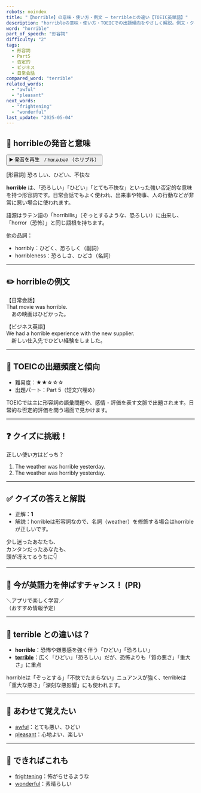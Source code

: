 ```yaml
---
robots: noindex
title: "【horrible】の意味・使い方・例文 ― terribleとの違い【TOEIC英単語】"
description: "horribleの意味・使い方・TOEICでの出題傾向をやさしく解説。例文・クイズ付きでterribleとの違いもわかりやすく学べます。"
word: "horrible"
part_of_speech: "形容詞"
difficulty: "2"
tags:
  - 形容詞
  - Part5
  - 否定的
  - ビジネス
  - 日常会話
compared_word: "terrible"
related_words:
  - "awful"
  - "pleasant"
next_words:
  - "frightening"
  - "wonderful"
last_update: "2025-05-04"
---
```


## 🔰 horribleの発音と意味

<button class="play-audio" onclick="playTTS('horrible')">
  <span class="play-audio-main">
    ▶️ 発音を再生　/ˈhɒr.ə.bəl/
  </span>
  <span class="play-audio-sub">
    （ホリブル）
  </span>
</button>

[形容詞] 恐ろしい、ひどい、不快な

**horrible** は、「恐ろしい」「ひどい」「とても不快な」といった強い否定的な意味を持つ形容詞です。日常会話でもよく使われ、出来事や物事、人の行動などが非常に悪い場合に使われます。

語源はラテン語の「horribilis」（ぞっとするような、恐ろしい）に由来し、「horror（恐怖）」と同じ語根を持ちます。

他の品詞：  
- horribly：ひどく、恐ろしく（副詞）
- horribleness：恐ろしさ、ひどさ（名詞）

---

## ✏️ horribleの例文

【日常会話】  
That movie was horrible.  
　あの映画はひどかった。

【ビジネス英語】  
We had a horrible experience with the new supplier.  
　新しい仕入先でひどい経験をしました。

---

## 🎯 TOEICの出題頻度と傾向

- 難易度：★★☆☆☆
- 出題パート：Part 5（短文穴埋め）

TOEICでは主に形容詞の語彙問題や、感情・評価を表す文脈で出題されます。日常的な否定的評価を問う場面で見かけます。

---

## ❓ クイズに挑戦！

正しい使い方はどっち？

1. The weather was horrible yesterday.  
2. The weather was horribly yesterday.

---

## ✅ クイズの答えと解説

- 正解：**1**
- 解説：horribleは形容詞なので、名詞（weather）を修飾する場合はhorribleが正しいです。

少し迷ったあなたも、  
カンタンだったあなたも、  
頭が冴えてるうちに👇️

---

## 🚀 今が英語力を伸ばすチャンス！ (PR)

<div class="info-center">
＼アプリで楽しく学習／<br>  
（おすすめ情報予定）
</div>

---

## 🤔  terrible との違いは？

- **horrible**：恐怖や嫌悪感を強く伴う「ひどい」「恐ろしい」
- **[terrible](/word/terrible)**：広く「ひどい」「恐ろしい」だが、恐怖よりも「質の悪さ」「重大さ」に重点

horribleは「ぞっとする」「不快でたまらない」ニュアンスが強く、terribleは「重大な悪さ」「深刻な悪影響」にも使われます。

---

## 🧩 あわせて覚えたい

- [awful](/word/awful)：とても悪い、ひどい
- [pleasant](/word/pleasant)：心地よい、楽しい

---

## 📖 できればこれも

- [frightening](/word/frightening)：怖がらせるような
- [wonderful](/word/wonderful)：素晴らしい

<!-- cvid: aid08_bid16 -->
